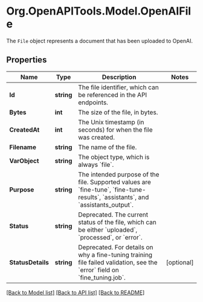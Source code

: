 # Org.OpenAPITools.Model.OpenAIFile
The `File` object represents a document that has been uploaded to OpenAI.

## Properties

Name | Type | Description | Notes
------------ | ------------- | ------------- | -------------
**Id** | **string** | The file identifier, which can be referenced in the API endpoints. | 
**Bytes** | **int** | The size of the file, in bytes. | 
**CreatedAt** | **int** | The Unix timestamp (in seconds) for when the file was created. | 
**Filename** | **string** | The name of the file. | 
**VarObject** | **string** | The object type, which is always &#x60;file&#x60;. | 
**Purpose** | **string** | The intended purpose of the file. Supported values are &#x60;fine-tune&#x60;, &#x60;fine-tune-results&#x60;, &#x60;assistants&#x60;, and &#x60;assistants_output&#x60;. | 
**Status** | **string** | Deprecated. The current status of the file, which can be either &#x60;uploaded&#x60;, &#x60;processed&#x60;, or &#x60;error&#x60;. | 
**StatusDetails** | **string** | Deprecated. For details on why a fine-tuning training file failed validation, see the &#x60;error&#x60; field on &#x60;fine_tuning.job&#x60;. | [optional] 

[[Back to Model list]](../README.md#documentation-for-models) [[Back to API list]](../README.md#documentation-for-api-endpoints) [[Back to README]](../README.md)

